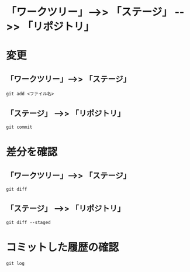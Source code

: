 # 「ワークツリー」-->> 「ステージ」 -->> 「リポジトリ」

# 変更
## 「ワークツリー」-->> 「ステージ」
    git add <ファイル名>

## 「ステージ」 -->> 「リポジトリ」
    git commit

# 差分を確認
## 「ワークツリー」-->> 「ステージ」
    git diff

## 「ステージ」 -->> 「リポジトリ」
    git diff --staged

# コミットした履歴の確認
    git log